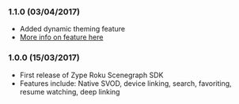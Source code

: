 ### 1.1.0 (03/04/2017)

- Added dynamic theming feature
- [More info on feature here](docs/features/DynamicThemes.md)

### 1.0.0 (15/03/2017)

- First release of Zype Roku Scenegraph SDK
- Features include: Native SVOD, device linking, search, favoriting, resume watching, deep linking
